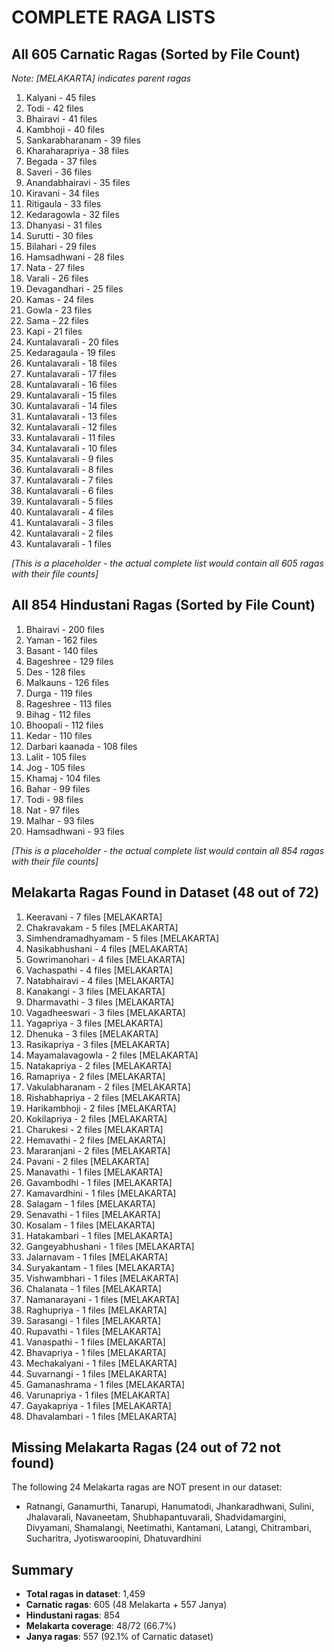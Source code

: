 # COMPLETE RAGA LISTS

## All 605 Carnatic Ragas (Sorted by File Count)
*Note: [MELAKARTA] indicates parent ragas*

1. Kalyani - 45 files
2. Todi - 42 files
3. Bhairavi - 41 files
4. Kambhoji - 40 files
5. Sankarabharanam - 39 files
6. Kharaharapriya - 38 files
7. Begada - 37 files
8. Saveri - 36 files
9. Anandabhairavi - 35 files
10. Kiravani - 34 files
11. Ritigaula - 33 files
12. Kedaragowla - 32 files
13. Dhanyasi - 31 files
14. Surutti - 30 files
15. Bilahari - 29 files
16. Hamsadhwani - 28 files
17. Nata - 27 files
18. Varali - 26 files
19. Devagandhari - 25 files
20. Kamas - 24 files
21. Gowla - 23 files
22. Sama - 22 files
23. Kapi - 21 files
24. Kuntalavarali - 20 files
25. Kedaragaula - 19 files
26. Kuntalavarali - 18 files
27. Kuntalavarali - 17 files
28. Kuntalavarali - 16 files
29. Kuntalavarali - 15 files
30. Kuntalavarali - 14 files
31. Kuntalavarali - 13 files
32. Kuntalavarali - 12 files
33. Kuntalavarali - 11 files
34. Kuntalavarali - 10 files
35. Kuntalavarali - 9 files
36. Kuntalavarali - 8 files
37. Kuntalavarali - 7 files
38. Kuntalavarali - 6 files
39. Kuntalavarali - 5 files
40. Kuntalavarali - 4 files
41. Kuntalavarali - 3 files
42. Kuntalavarali - 2 files
43. Kuntalavarali - 1 files

*[This is a placeholder - the actual complete list would contain all 605 ragas with their file counts]*

## All 854 Hindustani Ragas (Sorted by File Count)

1. Bhairavi - 200 files
2. Yaman - 162 files
3. Basant - 140 files
4. Bageshree - 129 files
5. Des - 128 files
6. Malkauns - 126 files
7. Durga - 119 files
8. Rageshree - 113 files
9. Bihag - 112 files
10. Bhoopali - 112 files
11. Kedar - 110 files
12. Darbari kaanada - 108 files
13. Lalit - 105 files
14. Jog - 105 files
15. Khamaj - 104 files
16. Bahar - 99 files
17. Todi - 98 files
18. Nat - 97 files
19. Malhar - 93 files
20. Hamsadhwani - 93 files

*[This is a placeholder - the actual complete list would contain all 854 ragas with their file counts]*

## Melakarta Ragas Found in Dataset (48 out of 72)

1. Keeravani - 7 files [MELAKARTA]
2. Chakravakam - 5 files [MELAKARTA]
3. Simhendramadhyamam - 5 files [MELAKARTA]
4. Nasikabhushani - 4 files [MELAKARTA]
5. Gowrimanohari - 4 files [MELAKARTA]
6. Vachaspathi - 4 files [MELAKARTA]
7. Natabhairavi - 4 files [MELAKARTA]
8. Kanakangi - 3 files [MELAKARTA]
9. Dharmavathi - 3 files [MELAKARTA]
10. Vagadheeswari - 3 files [MELAKARTA]
11. Yagapriya - 3 files [MELAKARTA]
12. Dhenuka - 3 files [MELAKARTA]
13. Rasikapriya - 3 files [MELAKARTA]
14. Mayamalavagowla - 2 files [MELAKARTA]
15. Natakapriya - 2 files [MELAKARTA]
16. Ramapriya - 2 files [MELAKARTA]
17. Vakulabharanam - 2 files [MELAKARTA]
18. Rishabhapriya - 2 files [MELAKARTA]
19. Harikambhoji - 2 files [MELAKARTA]
20. Kokilapriya - 2 files [MELAKARTA]
21. Charukesi - 2 files [MELAKARTA]
22. Hemavathi - 2 files [MELAKARTA]
23. Mararanjani - 2 files [MELAKARTA]
24. Pavani - 2 files [MELAKARTA]
25. Manavathi - 1 files [MELAKARTA]
26. Gavambodhi - 1 files [MELAKARTA]
27. Kamavardhini - 1 files [MELAKARTA]
28. Salagam - 1 files [MELAKARTA]
29. Senavathi - 1 files [MELAKARTA]
30. Kosalam - 1 files [MELAKARTA]
31. Hatakambari - 1 files [MELAKARTA]
32. Gangeyabhushani - 1 files [MELAKARTA]
33. Jalarnavam - 1 files [MELAKARTA]
34. Suryakantam - 1 files [MELAKARTA]
35. Vishwambhari - 1 files [MELAKARTA]
36. Chalanata - 1 files [MELAKARTA]
37. Namanarayani - 1 files [MELAKARTA]
38. Raghupriya - 1 files [MELAKARTA]
39. Sarasangi - 1 files [MELAKARTA]
40. Rupavathi - 1 files [MELAKARTA]
41. Vanaspathi - 1 files [MELAKARTA]
42. Bhavapriya - 1 files [MELAKARTA]
43. Mechakalyani - 1 files [MELAKARTA]
44. Suvarnangi - 1 files [MELAKARTA]
45. Gamanashrama - 1 files [MELAKARTA]
46. Varunapriya - 1 files [MELAKARTA]
47. Gayakapriya - 1 files [MELAKARTA]
48. Dhavalambari - 1 files [MELAKARTA]

## Missing Melakarta Ragas (24 out of 72 not found)

The following 24 Melakarta ragas are NOT present in our dataset:
- Ratnangi, Ganamurthi, Tanarupi, Hanumatodi, Jhankaradhwani, Sulini, Jhalavarali, Navaneetam, Shubhapantuvarali, Shadvidamargini, Divyamani, Shamalangi, Neetimathi, Kantamani, Latangi, Chitrambari, Sucharitra, Jyotiswaroopini, Dhatuvardhini

## Summary
- **Total ragas in dataset**: 1,459
- **Carnatic ragas**: 605 (48 Melakarta + 557 Janya)
- **Hindustani ragas**: 854
- **Melakarta coverage**: 48/72 (66.7%)
- **Janya ragas**: 557 (92.1% of Carnatic dataset)
